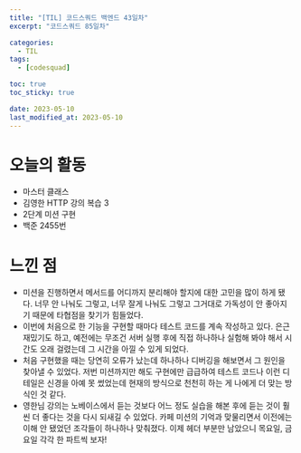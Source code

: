 ```yaml
---
title: "[TIL] 코드스쿼드 백엔드 43일차"
excerpt: "코드스쿼드 85일차"

categories:
  - TIL
tags:
  - [codesquad]

toc: true
toc_sticky: true

date: 2023-05-10
last_modified_at: 2023-05-10
---
```


# 오늘의 활동

- 마스터 클래스
- 김영한 HTTP 강의 복습 3
- 2단계 미션 구현
- 백준 2455번

# 느낀 점

- 미션을 진행하면서 메서드를 어디까지 분리해야 할지에 대한 고민을 많이 하게 됐다. 너무 안 나눠도 그렇고, 너무 잘게 나눠도 그렇고 그거대로 가독성이 안 좋아지기 때문에 타협점을 찾기가 힘들었다.
- 이번에 처음으로 한 기능을 구현할 때마다 테스트 코드를 계속 작성하고 있다. 은근 재밌기도 하고, 예전에는 무조건 서버 실행 후에 직접 하나하나 실험해 봐야 해서 시간도 오래 걸렸는데 그 시간을 아낄 수 있게 되었다.
- 처음 구현했을 때는 당연히 오류가 났는데 하나하나 디버깅을 해보면서 그 원인을 찾아낼 수 있었다. 저번 미션까지만 해도 구현에만 급급하여 테스트 코드나 이런 디테일은 신경을 아예 못 썼었는데 현재의 방식으로 천천히 하는 게 나에게 더 맞는 방식인 것 같다.
- 영한님 강의는 노베이스에서 듣는 것보다 어느 정도 실습을 해본 후에 듣는 것이 훨씬 더 좋다는 것을 다시 되새길 수 있었다. 카페 미션의 기억과 맞물리면서 이전에는 이해 안 됐었던 조각들이 하나하나 맞춰졌다. 이제 헤더 부분만 남았으니 목요일, 금요일 각각 한 파트씩 보자!
